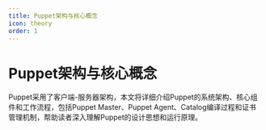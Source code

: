 ```yaml
---
title: Puppet架构与核心概念
icon: theory
order: 1
---
```


# Puppet架构与核心概念

Puppet采用了客户端-服务器架构，本文将详细介绍Puppet的系统架构、核心组件和工作流程，包括Puppet Master、Puppet Agent、Catalog编译过程和证书管理机制，帮助读者深入理解Puppet的设计思想和运行原理。
